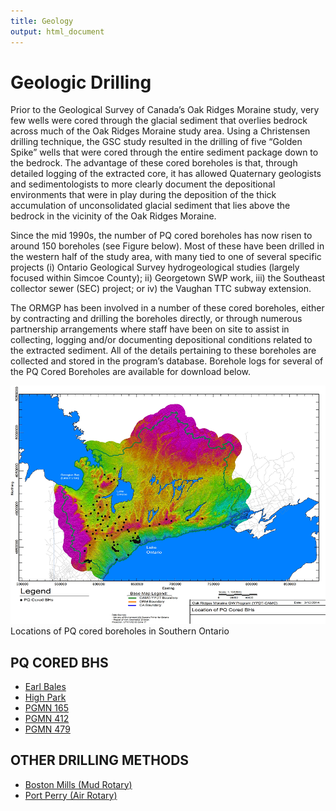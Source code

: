 ```yaml
---
title: Geology
output: html_document
---
```


# Geologic Drilling

Prior to the Geological Survey of Canada’s Oak Ridges Moraine study, very few wells were cored through the glacial sediment that overlies bedrock across much of the Oak Ridges Moraine study area. Using a Christensen drilling technique, the GSC study resulted in the drilling of five “Golden Spike” wells that were cored through the entire sediment package down to the bedrock. The advantage of these cored boreholes is that, through detailed logging of the extracted core, it has allowed Quaternary geologists and sedimentologists to more clearly document the depositional environments that were in play during the deposition of the thick accumulation of unconsolidated glacial sediment that lies above the bedrock in the vicinity of the Oak Ridges Moraine. 

Since the mid 1990s, the number of PQ cored boreholes has now risen to around 150 boreholes (see Figure below). Most of these have been drilled in the western half of the study area, with many tied to one of several specific projects (i) Ontario Geological Survey hydrogeological studies (largely focused within Simcoe County); ii) Georgetown SWP work, iii) the Southeast collector sewer (SEC) project; or iv) the Vaughan TTC subway extension. 

The ORMGP has been involved in a number of these cored boreholes, either by contracting and drilling the boreholes directly, or through numerous partnership arrangements where staff have been on site to assist in collecting, logging and/or documenting depositional conditions related to the extracted sediment. All of the details pertaining to these boreholes are collected and stored in the program’s database. Borehole logs for several of the PQ Cored Boreholes are available for download below.

![](fig/geo%20drilling.webp)
Locations of PQ cored boreholes in Southern Ontario

## PQ CORED BHS
* [Earl Bales](https://www.oakridgeswater.ca/_files/ugd/4a0a6e_1f0a6a3a38fa4743a3b587370d78b21f.pdf)
* [High Park](https://www.oakridgeswater.ca/_files/ugd/4a0a6e_4a4fd77291c94768ba496ab8ecae0f65.pdf)
* [PGMN 165](https://www.oakridgeswater.ca/_files/ugd/4a0a6e_c9c2eacd7d2548a4ba4d33a956681a61.pdf)
* [PGMN 412](https://www.oakridgeswater.ca/_files/ugd/4a0a6e_eaacbb3ed8be4385af07287929aa4c7b.pdf)
* [PGMN 479](https://www.oakridgeswater.ca/_files/ugd/4a0a6e_76ea9825cd894cf3b9401fac495e6e26.pdf)

## OTHER DRILLING METHODS
* [Boston Mills (Mud Rotary)](https://www.oakridgeswater.ca/_files/ugd/4a0a6e_f936ae032b9442f4b990f3a8a501a37e.pdf)
* [Port Perry (Air Rotary)](https://www.oakridgeswater.ca/_files/ugd/4a0a6e_6fb28434819d4f79874bf8eec083e314.pdf)